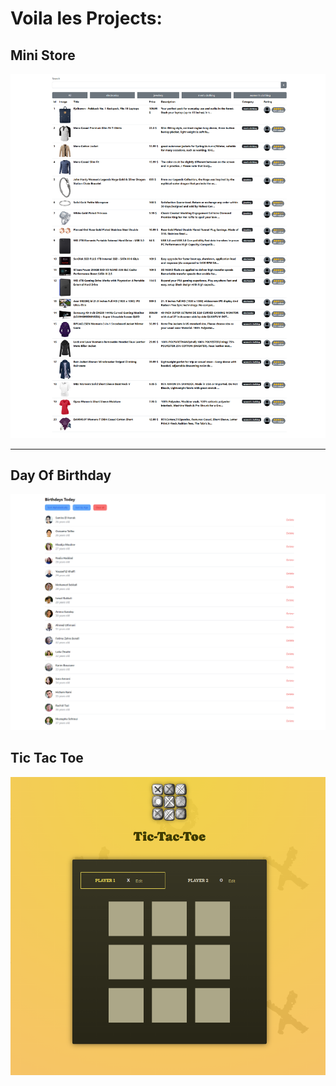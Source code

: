 # Voila les Projects:

## Mini Store

![Mini Store](/mini-store/public/assets/image/allProducts.png)

<hr>

## Day Of Birthday

![Day Of Birthday](/day_of_birthday/public/assets/image/birthday.png)

## Tic Tac Toe

![Tic Tac Toe](/tic_tac_toe/public/assets/image/tictactoe.png)
